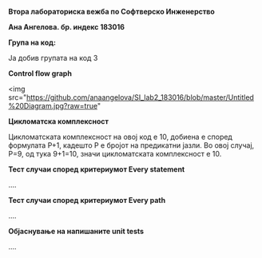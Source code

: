 **Втора лабораториска вежба по Софтверско Инженерство**

**Ана Ангелова. бр. индекс 183016**

**Група на код:**

Ја добив групата на код 3

**Control flow graph**

<img src="https://github.com/anaangelova/SI_lab2_183016/blob/master/Untitled%20Diagram.jpg?raw=true"

**Цикломатска комплексност**

Цикломатската комплексност на овој код е 10, добиена е според формулата P+1, кадешто P е бројот на предикатни јазли.
Во овој случај, P=9, од тука 9+1=10, значи цикломатската комплексност е 10.

**Тест случаи според критериумот Every statement**

....

**Тест случаи според критериумот Every path**

....

**Објаснување на напишаните unit tests**

....

